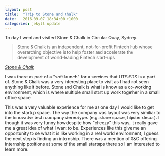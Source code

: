 ```yaml
---
layout: post
title:  "Trip to Stone and Chalk"
date:   2016-09-07 18:34:00 +1000
categories: jekyll update
---
```


To day I went and visited Stone & Chalk in Circular Quay, Sydney.


>Stone & Chalk is an independent, not-for-profit Fintech hub whose overarching objective is to help foster and accelerate the development of world-leading Fintech start-ups

<cite>[Stone & Chalk][s-&-c]</cite>

I was there as part of a "soft launch" for a services that UTS:SDS is a part of. Stone & Chalk was a very interesting place to visit as I had not seen anything like it before. Stone and Chalk is what is know as a co-working environment, which is where multiple small start up work together in a small office space

<!--LINK PHOTO OF PRESENTATION-->

This was a very valuable experience for me as one day I would like to  get into the startup space. The way the company was layout was very similiar to the innovative tech company stereotype. (e.g. share space, hipster decor). I though it was very funny how despite how "cheezy" this was, it really gave me a great idea of what I want to be. Experiences like this give me an opportunity to se what it is like working in a real world environment, I guess the next step is finding an internship. There was a mention of S&C offering internship positions at some of the small startups there so I am interested to learn more.

<!--Note: intership program sounded like the word fintech but that is something else-->

[s-&-c]: http://stoneandchalk.com.au
